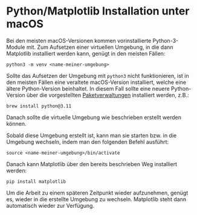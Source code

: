 # Python/Matplotlib Installation unter macOS

Bei den meisten macOS-Versionen kommen vorinstallierte Python-3-Module mit.
Zum Aufsetzen einer virtuellen Umgebung, in die dann Matplotlib installiert werden kann, genügt in den meisten Fällen:
```shell
python3 -m venv <name-meiner-umgebung>
```
Sollte das Aufsetzen der Umgebung mit `python3` nicht funktionieren, ist in den meisten Fällen eine veraltete macOS-Version installiert, welche eine ältere Python-Version beinhaltet.
In diesem Fall sollte eine neuere Python-Version über die vorgestellten [Paketverwaltungen](./ZZ_Paketverwaltungen_macOS.md) installiert werden, z.B.:
```shell
brew install python@3.11
```
Danach sollte die virtuelle Umgebung wie beschrieben erstellt werden können.

Sobald diese Umgebung erstellt ist, kann man sie starten bzw. in die Umgebung wechseln, indem man den folgenden Befehl ausführt:
```shell
source <name-meiner-umgebung>/bin/activate
```

Danach kann Matplotlib über den bereits beschrieben Weg installiert werden:
```shell
pip install matplotlib
```

Um die Arbeit zu einem späteren Zeitpunkt wieder aufzunehmen, genügt es, wieder in die erstellte Umgebung zu wechseln.
Matplotlib steht dann automatisch wieder zur Verfügung.
